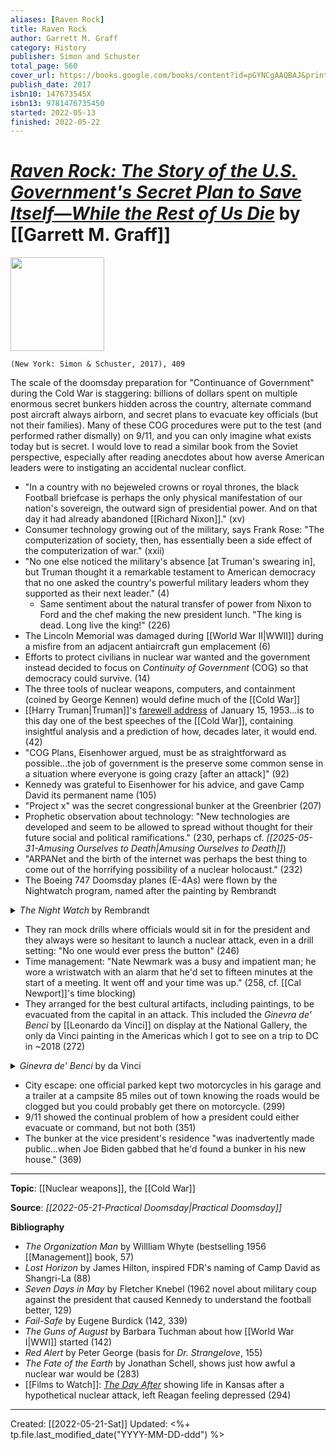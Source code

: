 ```yaml
---
aliases: [Raven Rock]
title: Raven Rock
author: Garrett M. Graff
category: History
publisher: Simon and Schuster
total_page: 560
cover_url: https://books.google.com/books/content?id=pGYNCgAAQBAJ&printsec=frontcover&img=1&zoom=1&edge=curl&source=gbs_api
publish_date: 2017
isbn10: 147673545X
isbn13: 9781476735450
started: 2022-05-13
finished: 2022-05-22
---
```

# [*Raven Rock: The Story of the U.S. Government's Secret Plan to Save Itself—While the Rest of Us Die*](https://www.simonandschuster.com/books/Raven-Rock/Garrett-M-Graff/9781476735429) by [[Garrett M. Graff]]

<img src="https://d28hgpri8am2if.cloudfront.net/book_images/onix/cvr9781476735429/raven-rock-9781476735429_lg.jpg" width=150>

`(New York: Simon & Schuster, 2017), 409`

The scale of the doomsday preparation for "Continuance of Government" during the Cold War is staggering: billions of dollars spent on multiple enormous secret bunkers hidden across the country, alternate command post aircraft always airborn, and secret plans to evacuate key officials (but not their families). Many of these COG procedures were put to the test (and performed rather dismally) on 9/11, and you can only imagine what exists today but is secret. I would love to read a similar book from the Soviet perspective, especially after reading anecdotes about how averse American leaders were to instigating an accidental nuclear conflict.

- "In a country with no bejeweled crowns or royal thrones, the black Football briefcase is perhaps the only physical manifestation of our nation's sovereign, the outward sign of presidential power. And on that day it had already abandoned [[Richard Nixon]]." (xv)
- Consumer technology growing out of the military, says Frank Rose: "The computerization of society, then, has essentially been a side effect of the computerization of war." (xxii)
- "No one else noticed the military's absence [at Truman's swearing in], but Truman thought it a remarkable testament to American democracy that no one asked the country's powerful military leaders whom they supported as their next leader." (4)
	- Same sentiment about the natural transfer of power from Nixon to Ford and the chef making the new president lunch. "The king is dead. Long live the king!" (226)
- The Lincoln Memorial was damaged during [[World War II|WWII]] during a misfire from an adjacent antiaircraft gun emplacement (6)
- Efforts to protect civilians in nuclear war wanted and the government instead decided to focus on *Continuity of Government* (COG) so that democracy could survive. (14)
- The three tools of nuclear weapons, computers, and containment (coined by George Kennen) would define much of the [[Cold War]]
- [[Harry Truman|Truman]]'s [farewell address](https://www.trumanlibrary.gov/library/public-papers/378/presidents-farewell-address-american-people) of January 15, 1953...is to this day one of the best speeches of the [[Cold War]], containing insightful analysis and a prediction of how, decades later, it would end. (42)
- "COG Plans, Eisenhower argued, must be as straightforward as possible...the job of government is the preserve some common sense in a situation where everyone is going crazy [after an attack]" (92)
- Kennedy was grateful to Eisenhower for his advice, and gave Camp David its permanent name (105)
- "Project x" was the secret congressional bunker at the Greenbrier (207)
- Prophetic observation about technology: "New technologies are developed and seem to be allowed to spread without thought for their future social and political ramifications." (230, perhaps cf. *[[2025-05-31-Amusing Ourselves to Death|Amusing Ourselves to Death]]*)
- "ARPANet and the birth of the internet was perhaps the best thing to come out of the horrifying possibility of a nuclear holocaust." (232)
- The Boeing 747 Doomsday planes (E-4As) were flown by the Nightwatch program, named after the painting by Rembrandt

<details>
<summary><em>The Night Watch</em> by Rembrandt</summary>
<p><img src="https://upload.wikimedia.org/wikipedia/commons/thumb/5/5a/The_Night_Watch_-_HD.jpg/2560px-The_Night_Watch_-_HD.jpg" width="100%"></p>
</details>

- They ran mock drills where officials would sit in for the president and they always were so hesitant to launch a nuclear attack, even in a drill setting: "No one would ever press the button" (246)
- Time management: "Nate Newmark was a busy and impatient man; he wore a wristwatch with an alarm that he'd set to fifteen minutes at the start of a meeting. It went off and your time was up." (258, cf. [[Cal Newport]]'s time blocking)
- They arranged for the best cultural artifacts, including paintings, to be evacuated from the capital in an attack. This included the *Ginevra de' Benci* by [[Leonardo da Vinci]] on display at the National Gallery, the only da Vinci painting in the Americas which I got to see on a trip to DC in ~2018 (272)

<details>
<summary><em>Ginevra de' Benci</em> by da Vinci</summary>
<p><img src="https://upload.wikimedia.org/wikipedia/commons/thumb/3/39/Leonardo_da_Vinci_-_Ginevra_de%27_Benci_-_Google_Art_Project.jpg/1920px-Leonardo_da_Vinci_-_Ginevra_de%27_Benci_-_Google_Art_Project.jpg" width="100%"></p>
</details>

- City escape: one official parked kept two motorcycles in his garage and a trailer at a campsite 85 miles out of town knowing the roads would be clogged but you could probably get there on motorcycle. (299)
- 9/11 showed the continual problem of how a president could either evacuate or command, but not both (351)
- The bunker at the vice president's residence "was inadvertently made public...when Joe Biden gabbed that he'd found a bunker in his new house." (369)


--- 
**Topic**: [[Nuclear weapons]], the [[Cold War]]

**Source**: *[[2022-05-21-Practical Doomsday|Practical Doomsday]]*

**Bibliography**

- *The Organization Man* by Willliam Whyte (bestselling 1956 [[Management]] book, 57)
- *Lost Horizon* by James Hilton, inspired FDR's naming of Camp David as Shangri-La (88)
- *Seven Days in May* by Fletcher Knebel (1962 novel about military coup against the president that caused Kennedy to understand the football better, 129)
- *Fail-Safe* by Eugene Burdick (142, 339)
- *The Guns of August* by Barbara Tuchman about how [[World War I|WWI]] started (142)
- *Red Alert* by Peter George (basis for *Dr. Strangelove*, 155)
- *The Fate of the Earth* by Jonathan Schell, shows just how awful a nuclear war would be (283)
- [[Films to Watch]]: *[The Day After](https://youtu.be/7VG2aJyIFrA)* showing life in Kansas after a hypothetical nuclear attack, left Reagan feeling depressed (294)


---
Created: [[2022-05-21-Sat]]
Updated: <%+ tp.file.last_modified_date("YYYY-MM-DD-ddd") %>
